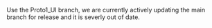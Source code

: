 Use the Proto1_UI branch, we are currently actively updating the main branch for release and it is severly out of date.

